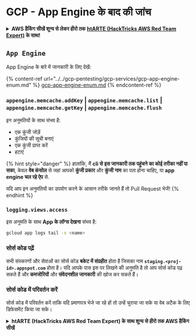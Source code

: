 # GCP - App Engine के बाद की जांच

<details>

<summary><strong>AWS हैकिंग सीखें शून्य से लेकर हीरो तक</strong> <a href="https://training.hacktricks.xyz/courses/arte"><strong>htARTE (HackTricks AWS Red Team Expert)</strong></a><strong> के साथ!</strong></summary>

HackTricks का समर्थन करने के अन्य तरीके:

* यदि आप चाहते हैं कि आपकी **कंपनी का विज्ञापन HackTricks में दिखाई दे** या **HackTricks को PDF में डाउनलोड करें**, तो [**सब्सक्रिप्शन प्लान्स**](https://github.com/sponsors/carlospolop) देखें!
* [**आधिकारिक PEASS & HackTricks स्वैग**](https://peass.creator-spring.com) प्राप्त करें
* [**The PEASS Family**](https://opensea.io/collection/the-peass-family) की खोज करें, हमारे विशेष [**NFTs**](https://opensea.io/collection/the-peass-family) का संग्रह
* 💬 [**Discord समूह**](https://discord.gg/hRep4RUj7f) में **शामिल हों** या [**telegram समूह**](https://t.me/peass) में या **Twitter** पर 🐦 [**@carlospolopm**](https://twitter.com/carlospolopm) को **फॉलो करें**.
* **HackTricks** के [**github repos**](https://github.com/carlospolop/hacktricks) और [**HackTricks Cloud**](https://github.com/carlospolop/hacktricks-cloud) में PRs सबमिट करके अपनी हैकिंग ट्रिक्स साझा करें.

</details>

## `App Engine`

App Engine के बारे में जानकारी के लिए देखें:

{% content-ref url="../../gcp-pentesting/gcp-services/gcp-app-engine-enum.md" %}
[gcp-app-engine-enum.md](../../gcp-pentesting/gcp-services/gcp-app-engine-enum.md)
{% endcontent-ref %}

### `appengine.memcache.addKey` | `appengine.memcache.list` | `appengine.memcache.getKey` | `appengine.memcache.flush`&#x20;

इन अनुमतियों के साथ संभव है:

* एक कुंजी जोड़ें
* कुंजियों की सूची बनाएं
* एक कुंजी प्राप्त करें
* हटाएं

{% hint style="danger" %}
हालांकि, मैं **cli से इस जानकारी तक पहुंचने का कोई तरीका नहीं पा सका**, केवल **वेब कंसोल** से जहां आपको **कुंजी प्रकार** और **कुंजी नाम** का पता होना चाहिए, या **app engine चल रहे ऐप** से.

यदि आप इन अनुमतियों का उपयोग करने के आसान तरीके जानते हैं तो Pull Request भेजें!
{% endhint %}

### `logging.views.access`

इस अनुमति के साथ **App के लॉग्स देखना** संभव है:
```bash
gcloud app logs tail -s <name>
```
### सोर्स कोड पढ़ें

सभी संस्करणों और सेवाओं का सोर्स कोड **बकेट में संग्रहीत** होता है जिसका नाम **`staging.<proj-id>.appspot.com`** होता है। यदि आपके पास इस पर लिखने की अनुमति है तो आप सोर्स कोड पढ़ सकते हैं और **कमजोरियों** और **संवेदनशील जानकारी** की खोज कर सकते हैं।

### सोर्स कोड में परिवर्तन करें

सोर्स कोड में परिवर्तन करें ताकि यदि प्रमाणपत्र भेजे जा रहे हों तो उन्हें चुराया जा सके या वेब अटैक के लिए डिफेसमेंट किया जा सके।

<details>

<summary><strong>htARTE (HackTricks AWS Red Team Expert) के साथ शून्य से हीरो तक AWS हैकिंग सीखें</strong></summary>

HackTricks का समर्थन करने के अन्य तरीके:

* यदि आप चाहते हैं कि आपकी **कंपनी का विज्ञापन HackTricks में दिखाई दे** या **HackTricks को PDF में डाउनलोड करें** तो [**सब्सक्रिप्शन प्लान्स**](https://github.com/sponsors/carlospolop) देखें!
* [**आधिकारिक PEASS & HackTricks स्वैग**](https://peass.creator-spring.com) प्राप्त करें
* [**The PEASS Family**](https://opensea.io/collection/the-peass-family) की खोज करें, हमारा एक्सक्लूसिव [**NFTs**](https://opensea.io/collection/the-peass-family) संग्रह
* 💬 [**Discord group**](https://discord.gg/hRep4RUj7f) में **शामिल हों** या [**telegram group**](https://t.me/peass) में या **Twitter** पर मुझे 🐦 [**@carlospolopm**](https://twitter.com/carlospolopm) **का अनुसरण करें**।
* **HackTricks** और [**HackTricks Cloud**](https://github.com/carlospolop/hacktricks-cloud) github repos में PRs सबमिट करके अपनी हैकिंग ट्रिक्स साझा करें।

</details>

